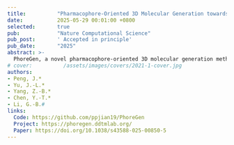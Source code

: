 ```yaml
---
title:          "Pharmacophore-Oriented 3D Molecular Generation towards Efficient Feature-Customized Drug Discovery."
date:           2025-05-29 00:01:00 +0800
selected:       true
pub:            "Nature Computational Science"
pub_post:       ' Accepted in principle'
pub_date:       "2025"
abstract: >-
  PhoreGen, a novel pharmacophore-oriented 3D molecular generation method, uses asynchronous updates and message-passing to integrate ligand-pharmacophore mapping, producing chemically reasonable, diverse, and drug-like molecules with high binding affinity. It successfully identified new bicyclic boronate inhibitors for metallo- and serine-β-lactamases and first-in-class covalent inhibitors for metallo-nicotinamidases, demonstrating its potential for feature-customized drug discovery.
# cover:          /assets/images/covers/2021-1-cover.jpg
authors:
- Peng, J.*
- Yu, J.-L.*
- Yang, Z.-B.*
- Chen, Y.-T.*
- Li, G.-B.#
links:
  Code: https://github.com/ppjian19/PhoreGen
  Project: https://phoregen.ddtmlab.org/
  Paper: https://doi.org/10.1038/s43588-025-00850-5
---
```

